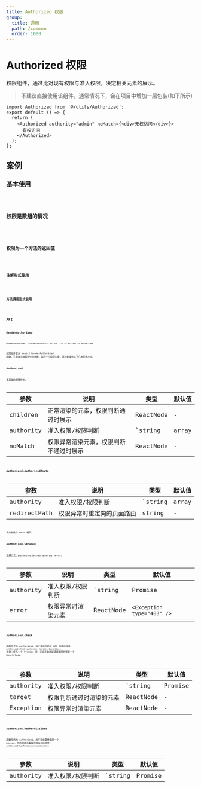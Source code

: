 ```yaml
---
title: Authorized 权限
group:
  title: 通用
  path: /common
  order: 1000
---
```


# Authorized 权限

权限组件，通过比对现有权限与准入权限，决定相关元素的展示。

> 不建议直接使用该组件，通常情况下，会在项目中增加一层包装(如下所示)

```tsx | pure
import Authorized from '@/utils/Authorized';
export default () => {
  return (
    <Authorized authority="admin" noMatch={<div>无权访问</div>}>
      有权访问
    </Authorized>
  );
};
```

## 案例

### 基本使用

<code src="./demo/basic.tsx" />

### 权限是数组的情况

<code src="./demo/authorizedArray.tsx" />

### 权限为一个方法的返回值

<code src="./demo/authorizedFunction.tsx" />

### 注解形式使用

<code src="./demo/secured.tsx" />

### 方法调用形式使用

<code src="./demo/hasPermissions.tsx" />

## API

### RenderAuthorized

`RenderAuthorized: (currentAuthority: string | () => string) => Authorized`

权限组件默认 export RenderAuthorized 函数，它接收当前权限作为参数，返回一个权限对象，该对象提供以下几种使用方式。

### Authorized

最基础的权限控制。

| 参数      | 说明                                   | 类型                                                                 | 默认值 |
| --------- | -------------------------------------- | -------------------------------------------------------------------- | ------ |
| children  | 正常渲染的元素，权限判断通过时展示     | ReactNode                                                            | -      |
| authority | 准入权限/权限判断                      | `string | array | Promise | (currentAuthority) => boolean | Promise` | -      |
| noMatch   | 权限异常渲染元素，权限判断不通过时展示 | ReactNode                                                            | -      |

### Authorized.AuthorizedRoute

| 参数         | 说明                       | 类型                                                                 | 默认值 |
| ------------ | -------------------------- | -------------------------------------------------------------------- | ------ |
| authority    | 准入权限/权限判断          | `string | array | Promise | (currentAuthority) => boolean | Promise` | -      |
| redirectPath | 权限异常时重定向的页面路由 | string                                                               | -      |

其余参数与 `Route` 相同。

### Authorized.Secured

注解方式，`@Authorized.Secured(authority, error)`

| 参数      | 说明               | 类型                                                         | 默认值                     |
| --------- | ------------------ | ------------------------------------------------------------ | -------------------------- |
| authority | 准入权限/权限判断  | `string | Promise | (currentAuthority) => boolean | Promise` | -                          |
| error     | 权限异常时渲染元素 | ReactNode                                                    | `<Exception type="403" />` |

### Authorized.check

函数形式的 Authorized，用于某些不能被 HOC 包裹的组件。 `Authorized.check(authority, target, Exception)`
注意：传入一个 Promise 时，无论正确还是错误返回的都是一个 ReactClass。

| 参数      | 说明                     | 类型                                                         | 默认值 |
| --------- | ------------------------ | ------------------------------------------------------------ | ------ |
| authority | 准入权限/权限判断        | `string | Promise | (currentAuthority) => boolean | Promise` | -      |
| target    | 权限判断通过时渲染的元素 | ReactNode                                                    | -      |
| Exception | 权限异常时渲染元素       | ReactNode                                                    | -      |

### Authorized.hasPermissions

函数形式的 Authorized，用于某些需要返回一个 boolen，然后根据值来做不同操作的场景。 `Authorized.hasPermissions(authority)`

| 参数      | 说明              | 类型                                                         | 默认值 |
| --------- | ----------------- | ------------------------------------------------------------ | ------ |
| authority | 准入权限/权限判断 | `string | Promise | (currentAuthority) => boolean | Promise` | -      |
